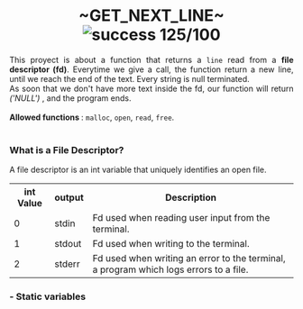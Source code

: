 <h1 align="center"> ~GET_NEXT_LINE~ <br><img alt="success 125/100" src="https://img.shields.io/badge/125%2F100-green?style=plastic&logoColor=green&label=success"></h1>
<div align="justify">This proyect is about a function that returns a <code>line</code> read from a <b>file descriptor (fd)</b>. Everytime we give a call, the function return a new line, until we reach the end of the text. Every string is null terminated.<br>
As soon that we don't have more text inside the fd, our function will return <i>('NULL')</i> , and the program ends.</div>
<br>
<div align="left"><b>Allowed functions </b> : <code>malloc</code>, <code>open</code>, <code>read</code>, <code>free</code>.</div>
<br>
<h3>What is a File Descriptor?</h3>
<p>A file descriptor is an int variable that uniquely identifies an open file.<p>
<div align="left">
	<table align="justify">
		<tr>
			<th>int Value<th>output<th>Description</th></tr>
		<tr>
			<td>0<td>stdin<td>Fd used when reading user input from the terminal.</td></tr>
		<tr>
			<td>1<td>stdout<td>Fd used when writing to the terminal.</td></tr>
		<tr>
			<td>2<td>stderr<td>Fd used when writing an error to the terminal, a program which logs errors to a file.</td></tr>
	</table>
</div>

<h3>- Static variables</h3>
<div align="justify"></div>